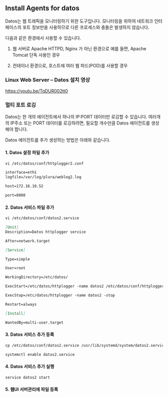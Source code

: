 ## Install Agents for datos

Datos는 웹 트래픽을 모니터링하기 위한 도구입니다.
모니터링을 위하여 네트워크 인터페이스의 포트 정보만을 사용하므로 다른 프로세스와 충돌은 발생하지 않습니다.

다음과 같은 환경에서 사용할 수 있습니다.

1) 웹 서버로 Apache HTTPD, Nginx 가 아닌 환경으로 예를 들면, Apache Tomcat 단독 사용인 경우

2) 컨테이너 환경으로, 호스트에 여러 웹 파드(POD)를 사용할 경우

### Linux Web Server – Datos 설치 영상

https://youtu.be/TqDUR002tt0


### 멀티 포트 로깅

Datos는 한 개의 에이전트에서 하나의 IP:PORT 데이터만 로깅할 수 있습니다.
여러개의 IP주소 또는 PORT 데이터를 로깅하려면, 필요할 개수만큼 Datos 에이전트를 생성해야 합니다.

Datos 에이전트를 추가 생성하는 방법은 아래와 같습니다.


#### 1. Datos 설정 파일 추가

```markdown
vi /etc/datos/conf/httplogger2.conf

interface=eth1
logfile=/var/log/plura/weblog2.log

host=172.16.10.52

port=8080
```

#### 2. Datos 서비스 파일 추가
```markdown
vi /etc/datos/conf/datos2.service

[Unit]
Description=Datos httplogger service

After=network.target

[Service]

Type=simple

User=root

WorkingDirectory=/etc/datos/

ExecStart=/etc/datos/httplogger -name datos2 /etc/datos/conf/httplogger2.conf

ExecStop=/etc/datos/httplogger -name datos2 -stop

Restart=always

[Install]

WantedBy=multi-user.target
```


#### 3. Datos 서비스 추가 등록
```markdown
cp /etc/datos/conf/datos2.service /usr/lib/systemd/system/datos2.service

systemctl enable datos2.service
```


#### 4. Datos 서비스 추가 실행
```markdown
service datos2 start
```

#### 5. 웹UI 서버관리에 파일 등록
